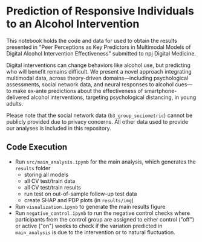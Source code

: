 # Prediction of Responsive Individuals to an Alcohol Intervention
This notebook holds the code and data for used to obtain the results presented in "Peer Perceptions as Key Predictors in Multimodal Models of Digital Alcohol Intervention Effectiveness" submitted to npj Digital Medicine.

Digital interventions can change behaviors like alcohol use, but predicting who will benefit remains difficult. We present a novel approach integrating multimodal data, across theory-driven domains—including psychological assessments, social network data, and neural responses to alcohol cues—to make ex-ante predictions about the effectiveness of smartphone-delivered alcohol interventions, targeting psychological distancing, in young adults.

Please note that the social network data (`b3_group_sociometric`) cannot be publicly provided due to privacy concerns. All other data used to provide our analyses is included in this repository.

## Code Execution
- Run `src/main_analysis.ipynb` for the main analysis, which generates the `results` folder
    - storing all models
    - all CV test/train data
    - all CV test/train results
    - run test on out-of-sample follow-up test data
    - create SHAP and PDP plots (in `results/img`)
- Run `visualization.ipynb` to generate the main results figure
- Run `negative_control.ipynb` to run the negative control checks where participants from the control group are assigned to either control ("off") or active ("on") weeks to check if the variation predicted in `main_analysis` is due to the intervention or to natural fluctuation.


